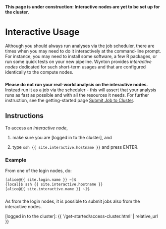 <div class="alert alert-danger" role="alert">
<strong>This page is under construction: Interactive nodes are yet to be set up for the cluster.</strong>
</div>


# Interactive Usage

Although you should always run analyses via the job scheduler, there are times when you may need to do it interactively at the command-line prompt.  For instance, you may need to install some software, a few R packages, or run some quick tests on your new pipeline.  Wynton provides _interactive nodes_ dedicated for such short-term usages and that are configured identically to the compute nodes.

<div class="alert alert-warning" role="alert" style="margin-top: 3ex">
<strong>Please do not run your real-world analysis on the interactive nodes.</strong>  Instead run it as a job via the scheduler - this will assert that your analysis runs as fast as possible and with all the resources it needs.  For further instruction, see the getting-started page <a href="{{ 'get-started/hello-world-job.html' | relative_url }}">Submit Job to Cluster</a>.
</div>


## Instructions

To access an _interactive node_,

1. make sure you are [logged in to the cluster], and

2. type `ssh {{ site.interactive.hostname }}` and press ENTER.


### Example

From one of the login nodes, do:

```sh
[alice@{{ site.login.name }} ~]$ 
{local}$ ssh {{ site.interactive.hostname }}
[alice@{{ site.interactive.name }} ~]$ 
```

<div class="alert alert-info" role="alert" style="margin-top: 3ex">
As from the login nodes, it is possible to submit jobs also from the interactive nodes.
</div>

[logged in to the cluster]: {{ '/get-started/access-cluster.html' | relative_url }}
